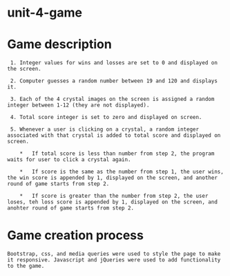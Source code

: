 # unit-4-game

# Game description

     1. Integer values for wins and losses are set to 0 and displayed on the screen.

     2. Computer guesses a random number between 19 and 120 and displays it. 

     3. Each of the 4 crystal images on the screen is assigned a random integer between 1-12 (they are not displayed).

     4. Total score integer is set to zero and displayed on screen.

     5. Whenever a user is clicking on a crystal, a random integer associated with that crystal is added to total score and displayed on screen.
        
        *   If total score is less than number from step 2, the program waits for user to click a crystal again.

        *   If score is the same as the number from step 1, the user wins, the win score is appended by 1, displayed on the screen, and another      round of game starts from step 2.

        *   If score is greater than the number from step 2, the user loses, teh loss score is appended by 1, displayed on the screen, and           anohter round of game starts from step 2.

# Game creation process

    Bootstrap, css, and media queries were used to style the page to make it responsive. Javascript and jQueries were used to add functionality to the game.
